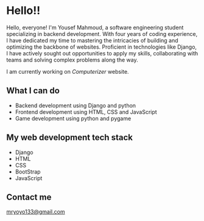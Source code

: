 # Hello!!
Hello, everyone! I'm Yousef Mahmoud, a software engineering student specializing in backend development. With four years of coding experience, I have dedicated my time to mastering the intricacies of building and optimizing the backbone of websites. Proficient in technologies like Django, I have actively sought out opportunities to apply my skills, collaborating with teams and solving complex problems along the way. 

I am currently working on *Computerizer* website. 

## What I can do 
- Backend development using Django and python
- Frontend development using HTML, CSS and JavaScript
- Game development using python and pygame

## My web development tech stack
- Django
- HTML
- CSS
- BootStrap
- JavaScript


## Contact me

mryoyo133@gmail.com

<!--
**mryoyo133/mryoyo133** is a ✨ _special_ ✨ repository because its `README.md` (this file) appears on your GitHub profile.

Here are some ideas to get you started:

- 🔭 I’m currently working on ...
- 🌱 I’m currently learning ...
- 👯 I’m looking to collaborate on ...
- 🤔 I’m looking for help with ...
- 💬 Ask me about ...
- 📫 How to reach me: ...
- 😄 Pronouns: ...
- ⚡ Fun fact: ...
-->
